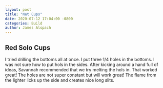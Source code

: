 ```yaml
---
layout: post
title: "Net Cups"
date: 2020-07-12 17:04:00 -0800
categories: Build
author: James Alspach
---
```

## Red Solo Cups
I tried drilling the bottoms all at once. I put three 1/4 holes in the bottoms. I was not sure how to put hols in the sides. After kicking around a hand full of ideas, Savannah recommended that we try melting the hols in. That worked great! The holes are not super constant but will work great! The flame from the lighter licks up the side and creates nice long slits.
